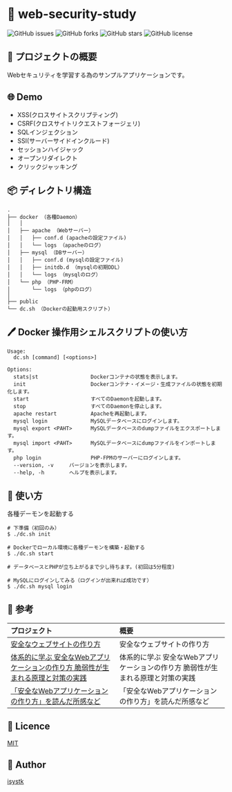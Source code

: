 🌙 web-security-study
====

![GitHub issues](https://img.shields.io/github/issues/isystk/web-security-study)
![GitHub forks](https://img.shields.io/github/forks/isystk/web-security-study)
![GitHub stars](https://img.shields.io/github/stars/isystk/web-security-study)
![GitHub license](https://img.shields.io/github/license/isystk/web-security-study)

## 📗 プロジェクトの概要

Webセキュリティを学習する為のサンプルアプリケーションです。

## 🌐 Demo

- XSS(クロスサイトスクリプティング)
- CSRF(クロスサイトリクエストフォージェリ)
- SQLインジェクション
- SSI(サーバーサイドインクルード)
- セッションハイジャック
- オープンリダイレクト
- クリックジャッキング

## 📦 ディレクトリ構造

```
.
├── docker （各種Daemon）
│   │
│   ├── apache （Webサーバー）
│   │   ├── conf.d (apacheの設定ファイル)
│   │   └── logs （apacheのログ）
│   ├── mysql （DBサーバー）
│   │   ├── conf.d (mysqlの設定ファイル)
│   │   ├── initdb.d （mysqlの初期DDL）
│   │   └── logs （mysqlのログ）
│   └── php （PHP-FRM）
│       └── logs （phpのログ）
│
├── public
└── dc.sh （Dockerの起動用スクリプト）
```

## 🖊️ Docker 操作用シェルスクリプトの使い方

```
Usage:
  dc.sh [command] [<options>]

Options:
  stats|st                 Dockerコンテナの状態を表示します。
  init                     Dockerコンテナ・イメージ・生成ファイルの状態を初期化します。
  start                    すべてのDaemonを起動します。
  stop                     すべてのDaemonを停止します。
  apache restart           Apacheを再起動します。
  mysql login              MySQLデータベースにログインします。
  mysql export <PAHT>      MySQLデータベースのdumpファイルをエクスポートします。
  mysql import <PAHT>      MySQLデータベースにdumpファイルをインポートします。
  php login                PHP-FPMのサーバーにログインします。
  --version, -v     バージョンを表示します。
  --help, -h        ヘルプを表示します。
```

## 💬 使い方

各種デーモンを起動する
```
# 下準備（初回のみ）
$ ./dc.sh init

# Dockerでローカル環境に各種デーモンを構築・起動する
$ ./dc.sh start

# データベースとPHPが立ち上がるまで少し待ちます。(初回は5分程度)

# MySQLにログインしてみる（ログインが出来れば成功です）
$ ./dc.sh mysql login
```

## 🎨 参考

| プロジェクト                                                                                                  | 概要                               |
|:------------------------------------------------------------------------------------------------------------|:---------------------------------|
| [安全なウェブサイトの作り方](https://www.ipa.go.jp/security/vuln/websecurity/about.html)                               | 安全なウェブサイトの作り方         |
| [体系的に学ぶ 安全なWebアプリケーションの作り方 脆弱性が生まれる原理と対策の実践](https://www.amazon.co.jp/gp/product/4797361190/ref=ox_sc_act_title_1?smid=AF3AGBLY4CLDQ&psc=1)                               | 体系的に学ぶ 安全なWebアプリケーションの作り方 脆弱性が生まれる原理と対策の実践         |
| [「安全なWebアプリケーションの作り方」を読んだ所感など](https://qiita.com/Yajima_t/items/08beb4cb8c12bcc92693)                               | 「安全なWebアプリケーションの作り方」を読んだ所感など         |


## 🎫 Licence

[MIT](https://github.com/isystk/web-security-study/blob/master/LICENSE)

## 👀 Author

[isystk](https://github.com/isystk)
